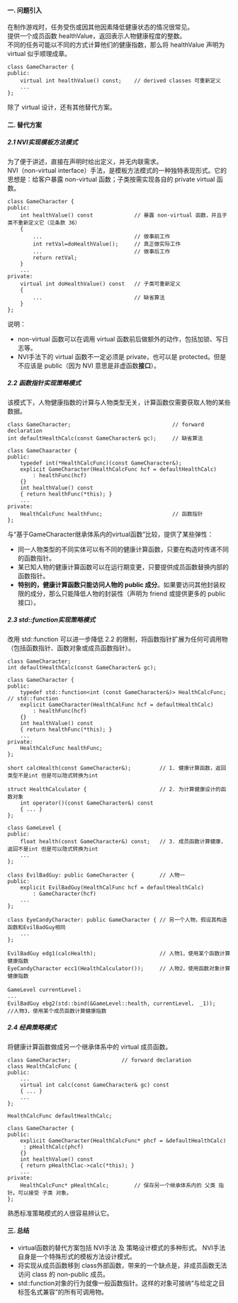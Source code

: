 #### 一. 问题引入
在制作游戏时，任务受伤或因其他因素降低健康状态的情况很常见。  
提供一个成员函数 healthValue，返回表示人物健康程度的整数。  
不同的任务可能以不同的方式计算他们的健康指数，那么将 healthValue 声明为 virtual 似乎顺理成章。  

	class GameCharacter {
    public:
        virtual int healthValue() const;	// derived classes 可重新定义
        ...
    };

除了 virtual 设计，还有其他替代方案。  

#### 二. 替代方案
##### 2.1 NVI实现模板方法模式
为了便于讲述，直接在声明时给出定义，并无内联需求。  
NVI（non-virtual interface）手法，是模板方法模式的一种独特表现形式。它的思想是：给客户暴露 non-virtual 函数；子类按需实现各自的 private virtual 函数。  

	class GameCharacter {
    public:
        int healthValue() const				// 暴露 non-virtual 函数，并且子类不重新定义它（见条款 36）
        {
            ...  							// 做事前工作
            int retVal=doHealthValue();		// 真正做实际工作
            ... 							// 做事后工作
            return retVal;
        }
        ...
    private:
        virtual int doHealthValue() const 	// 子类可重新定义
        {
            ...								// 缺省算法
        }
    };

说明：  

- non-virtual 函数可以在调用 virtual 函数前后做额外的动作，包括加锁、写日志等。
- NVI手法下的 virtual 函数不一定必须是 private，也可以是 protected。但是不应该是 public（因为 NVI 意思是非虚函数**接口**）。

##### 2.2 函数指针实现策略模式
该模式下，人物健康指数的计算与人物类型无关，计算函数仅需要获取人物的某些数据。  

	class GameCharacter;								// forward declaration
    int defaultHealthCalc(const GameCharacter& gc);		// 缺省算法
    
	class GameChaaracter {
    public:
        typedef int(*HealthCalcFunc)(const GameCharacter&);
        explicit GameCharacter(HealthCalcFunc hcf = defaultHealthCalc)
            : healthFunc(hcf)
        {}
        int healthValue() const
        { return healthFunc(*this); }
        ...
    private:
        HealthCalcFunc healthFunc;						// 函数指针
    };

与“基于GameCharacter继承体系内的virtual函数”比较，提供了某些弹性：  

- 同一人物类型的不同实体可以有不同的健康计算函数，只要在构造时传递不同的函数指针。
- 某已知人物的健康计算函数可以在运行期变更，只要提供成员函数替换内部的函数指针。
- **特别的，健康计算函数只能访问人物的 public 成分**。如果要访问其他封装权限的成分，那么只能降低人物的封装性（声明为 friend 或提供更多的 public 接口）。

##### 2.3 std::function实现策略模式
改用 std::function 可以进一步降低 2.2 的限制，将函数指针扩展为任何可调用物（包括函数指针、函数对象或成员函数指针）。  

	class GameCharacter;
    int defaultHealthCalc(const GameCharacter& gc);
    
	class GameCharacter {
    public:
        typedef std::function<int (const GameCharacter&)> HealthCalcFunc;		// std::function
        explicit GameCharacter(HealthCalFunc hcf = defaultHealthCalc)
            : healthFunc(hcf)
        {}
        int healthValue() const
        { return healthFunc(*this); }
        ...
    private:
        HealthCalcFunc healthFunc;
    };

	short calcHealth(const GameCharacter&);			// 1. 健康计算函数，返回类型不是int 但是可以隐式转换为int

    struct HealthCalculator {						// 2. 为计算健康设计的函数对象
        int operator()(const GameCharacter&) const
        { ... }
    };

    class GameLevel {
    public:
        float health(const GameCharacter&) const;	// 3. 成员函数计算健康，返回不是int 但是可以隐式转换为int
        ...
    };

    class EvilBadGuy: public GameCharacter {		// 人物一
    public:
		explicit EvilBadGuy(HealthCalFunc hcf = defaultHealthCalc)
            : GameCharacter(hcf)
		...
    };

    class EyeCandyCharacter: public GameCharacter {	// 另一个人物，假设其构造函数和EvilBadGuy相同
        ...
    };

    EvilBadGuy edg1(calcHealth);					// 人物1，使用某个函数计算健康指数
    EyeCandyCharacter ecc1(HealthCalculator());		// 人物2，使用函数对象计算健康指数

    GameLevel currentLevel；
    ...
    EvilBadGuy ebg2(std::bind(&GameLevel::health, currentLevel， _1));	//人物3，使用某个成员函数计算健康指数

##### 2.4 经典策略模式
将健康计算函数做成另一个继承体系中的 virtual 成员函数。  

	class GameCharacter;				// forward declaration
    class HealthCalcFunc {
    public:
        ...
        virtual int calc(const GameCharacter& gc) const
        { ... }
        ...
    };

    HealthCalcFunc defaultHealthCalc;
    
	class GameCharacter {
    public:
        explicit GameCharacter(HealthCalcFunc* phcf = &defaultHealthCalc)
         : pHealthCalc(phcf)
        {}
        int healthValue() const
        { return pHealthClac->calc(*this); }
        ...
    private:
        HealthCalcFunc* pHealthCalc;		// 保存另一个继承体系内的 父类 指针。可以接受 子类 对象。
    };

熟悉标准策略模式的人很容易辨认它。

#### 三. 总结
- virtual函数的替代方案包括 NVI手法 及 策略设计模式的多种形式。 NVI手法 自身是一个特殊形式的模板方法设计模式。
- 将实现从成员函数移到 class外部函数，带来的一个缺点是，非成员函数无法访问 class 的 non-public 成员。
- std::function对象的行为就像一般函数指针。这样的对象可接纳“与给定之目标签名式兼容”的所有可调用物。
